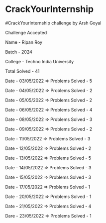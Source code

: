 # CrackYourInternship
#CrackYourInternship challenge by Arsh Goyal

Challenge Accepted

Name - Ripan Roy

Batch - 2024

College - Techno India University

Total Solved - 41

Date - 03/05/2022 => Problems Solved - 5 

Date - 04/05/2022 => Problems Solved - 2

Date - 05/05/2022 => Problems Solved - 2

Date - 06/05/2022 => Problems Solved - 4

Date - 08/05/2022 => Problems Solved - 3

Date - 09/05/2022 => Problems Solved - 2

Date - 11/05/2022 => Problems Solved - 3

Date - 12/05/2022 => Problems Solved - 2

Date - 13/05/2022 => Problems Solved - 5

Date - 14/05/2022 => Problems Solved - 3

Date - 15/05/2022 => Problems Solved - 3

Date - 17/05/2022 => Problems Solved - 1 

Date - 20/05/2022 => Problems Solved - 1

Date - 21/05/2022 => Problems Solved - 4

Dare - 23/05/2022 => Problems Solved - 1
